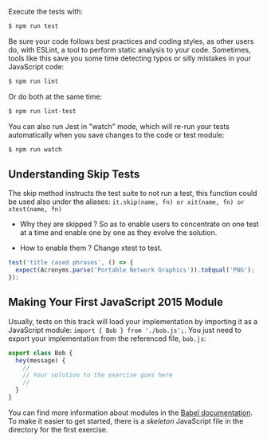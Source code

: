 Execute the tests with:

```bash
$ npm run test
```

Be sure your code follows best practices and coding styles, as other users do, with
ESLint, a tool to perform static analysis to your code. Sometimes, tools like this
save you some time detecting typos or silly mistakes in your JavaScript code:

```bash
$ npm run lint
```

Or do both at the same time:

```bash
$ npm run lint-test
```

You can also run Jest in "watch" mode, which will re-run your tests automatically when you save changes to the code or test module:

```bash
$ npm run watch
```

## Understanding Skip Tests

The skip method instructs the test suite to not run a test, this function could be used also under the aliases: `it.skip(name, fn) or xit(name, fn) or xtest(name, fn)`

- Why they are skipped ?
So as to enable users to concentrate on one test at a time and enable one by one as they evolve the solution.

- How to enable them ?
Change xtest to test.

```javascript
test('title cased phrases', () => {
  expect(Acronyms.parse('Portable Network Graphics')).toEqual('PNG');
});
```

## Making Your First JavaScript 2015 Module

Usually, tests on this track will load your implementation by importing it as a
JavaScript module: `import { Bob } from './bob.js';`. You just
need to export your implementation from the referenced file, `bob.js`:

```javascript
export class Bob {
  hey(message) {
	//
	// Your solution to the exercise goes here
	//
  }
}
```

You can find more information about modules in the
[Babel documentation](https://babeljs.io/docs/learn-es2015/#modules).
To make it easier to get started, there is a *skeleton* JavaScript file in the
directory for the first exercise.
